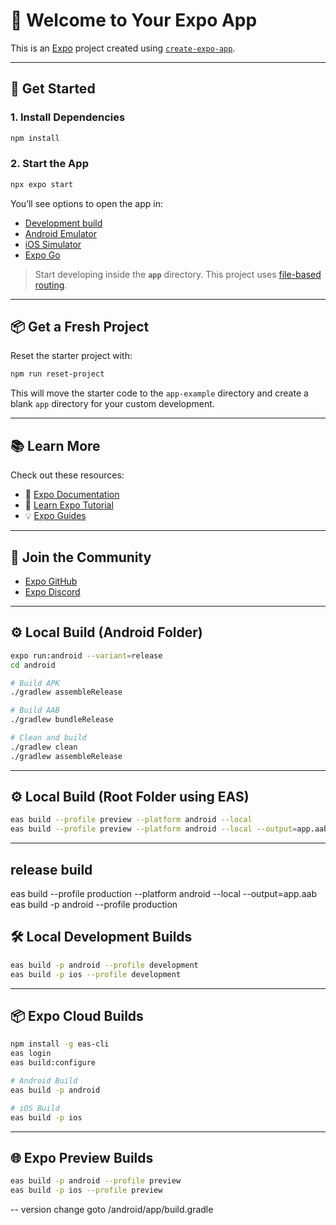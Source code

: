 # 👋 Welcome to Your Expo App

This is an [Expo](https://expo.dev) project created using [`create-expo-app`](https://www.npmjs.com/package/create-expo-app).

---

## 🚀 Get Started

### 1. Install Dependencies
```bash
npm install
```

### 2. Start the App
```bash
npx expo start
```

You’ll see options to open the app in:

- [Development build](https://docs.expo.dev/develop/development-builds/introduction/)
- [Android Emulator](https://docs.expo.dev/workflow/android-studio-emulator/)
- [iOS Simulator](https://docs.expo.dev/workflow/ios-simulator/)
- [Expo Go](https://expo.dev/go)

> Start developing inside the **`app`** directory. This project uses [file-based routing](https://docs.expo.dev/router/introduction/).

---

## 📦 Get a Fresh Project

Reset the starter project with:

```bash
npm run reset-project
```

This will move the starter code to the `app-example` directory and create a blank `app` directory for your custom development.

---

## 📚 Learn More

Check out these resources:

- 📘 [Expo Documentation](https://docs.expo.dev/)
- 🚀 [Learn Expo Tutorial](https://docs.expo.dev/tutorial/introduction/)
- 💡 [Expo Guides](https://docs.expo.dev/guides)

---

## 👥 Join the Community

- [Expo GitHub](https://github.com/expo/expo)
- [Expo Discord](https://chat.expo.dev)

---

## ⚙️ Local Build (Android Folder)

```bash
expo run:android --variant=release
cd android

# Build APK
./gradlew assembleRelease

# Build AAB
./gradlew bundleRelease

# Clean and build
./gradlew clean
./gradlew assembleRelease
```

---

## ⚙️ Local Build (Root Folder using EAS)

```bash
eas build --profile preview --platform android --local
eas build --profile preview --platform android --local --output=app.aab
```

---
## release build
eas build --profile production --platform android --local --output=app.aab
eas build -p android --profile production

## 🛠 Local Development Builds

```bash
eas build -p android --profile development
eas build -p ios --profile development
```

---

## 📦 Expo Cloud Builds

```bash
npm install -g eas-cli
eas login
eas build:configure

# Android Build
eas build -p android

# iOS Build
eas build -p ios
```

---

## 🌐 Expo Preview Builds

```bash
eas build -p android --profile preview
eas build -p ios --profile preview
```

-- version change
goto /android/app/build.gradle

<!-- 
 sudo npm install -g eas-cli

eas login

eas build:configure

eas build -p android --profile production



 -->